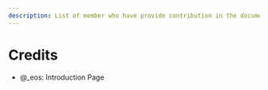 ```yaml
---
description: List of member who have provide contribution in the documents
---
```


# Credits

* @\_eos: Introduction Page
